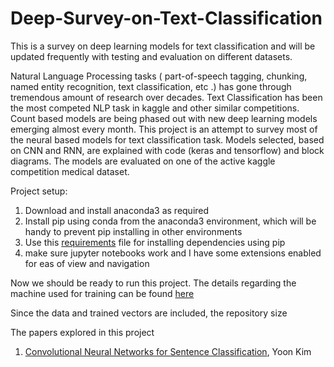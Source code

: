 # Deep-Survey-on-Text-Classification

This is a survey on deep learning models for text classification and will be updated frequently with testing and evaluation on different datasets.


Natural Language Processing tasks ( part-of-speech tagging, chunking, named entity recognition, text classification, etc .) has gone through tremendous amount of research over decades. Text Classification has been the most competed NLP task in kaggle and other similar competitions. Count based models are being phased out with new deep learning models emerging almost every month. This project is an attempt to survey most of the neural based models for text classification task. Models selected, based on CNN and RNN, are explained with code (keras and tensorflow) and block diagrams. The models are evaluated on one of the active kaggle competition medical dataset.


Project setup:
1. Download and install anaconda3 as required
2. Install pip using conda from the anaconda3 environment, which will be handy to prevent pip installing in other environments
3. Use this [requirements](https://github.com/bicepjai/Deep-Survey-Text-Classification/blob/master/requirements.txt) file for installing dependencies using pip
4. make sure jupyter notebooks work and I have some extensions enabled for eas of view and navigation

Now we should be ready to run this project. The details regarding the machine used for training can be found [here](https://bicepjai.github.io/machine-learning/2015/05/25/machine-learning-rig.html)

Since the data and trained vectors are included, the repository size

The papers explored in this  project

1. [Convolutional Neural Networks for Sentence Classification](https://github.com/bicepjai/Deep-Survey-Text-Classification/blob/master/paper_1_cnn_modelling_sentences), Yoon Kim
